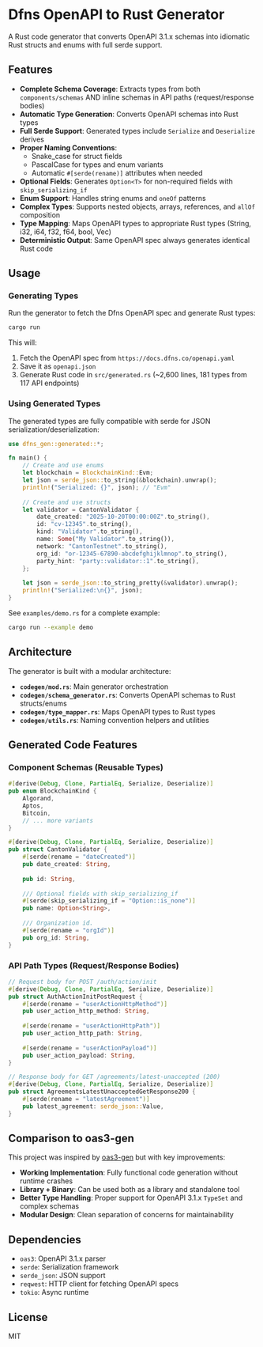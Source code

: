 # Dfns OpenAPI to Rust Generator

A Rust code generator that converts OpenAPI 3.1.x schemas into idiomatic Rust structs and enums with full serde support.

## Features

- **Complete Schema Coverage**: Extracts types from both `components/schemas` AND inline schemas in API paths (request/response bodies)
- **Automatic Type Generation**: Converts OpenAPI schemas into Rust types
- **Full Serde Support**: Generated types include `Serialize` and `Deserialize` derives
- **Proper Naming Conventions**: 
  - Snake_case for struct fields
  - PascalCase for types and enum variants
  - Automatic `#[serde(rename)]` attributes when needed
- **Optional Fields**: Generates `Option<T>` for non-required fields with `skip_serializing_if`
- **Enum Support**: Handles string enums and `oneOf` patterns
- **Complex Types**: Supports nested objects, arrays, references, and `allOf` composition
- **Type Mapping**: Maps OpenAPI types to appropriate Rust types (String, i32, i64, f32, f64, bool, Vec<T>)
- **Deterministic Output**: Same OpenAPI spec always generates identical Rust code

## Usage

### Generating Types

Run the generator to fetch the Dfns OpenAPI spec and generate Rust types:

```bash
cargo run
```

This will:
1. Fetch the OpenAPI spec from `https://docs.dfns.co/openapi.yaml`
2. Save it as `openapi.json`
3. Generate Rust code in `src/generated.rs` (~2,600 lines, 181 types from 117 API endpoints)

### Using Generated Types

The generated types are fully compatible with serde for JSON serialization/deserialization:

```rust
use dfns_gen::generated::*;

fn main() {
    // Create and use enums
    let blockchain = BlockchainKind::Evm;
    let json = serde_json::to_string(&blockchain).unwrap();
    println!("Serialized: {}", json); // "Evm"
    
    // Create and use structs
    let validator = CantonValidator {
        date_created: "2025-10-20T00:00:00Z".to_string(),
        id: "cv-12345".to_string(),
        kind: "Validator".to_string(),
        name: Some("My Validator".to_string()),
        network: "CantonTestnet".to_string(),
        org_id: "or-12345-67890-abcdefghijklmnop".to_string(),
        party_hint: "party::validator::1".to_string(),
    };
    
    let json = serde_json::to_string_pretty(&validator).unwrap();
    println!("Serialized:\n{}", json);
}
```

See `examples/demo.rs` for a complete example:

```bash
cargo run --example demo
```

## Architecture

The generator is built with a modular architecture:

- **`codegen/mod.rs`**: Main generator orchestration
- **`codegen/schema_generator.rs`**: Converts OpenAPI schemas to Rust structs/enums
- **`codegen/type_mapper.rs`**: Maps OpenAPI types to Rust types
- **`codegen/utils.rs`**: Naming convention helpers and utilities

## Generated Code Features

### Component Schemas (Reusable Types)

```rust
#[derive(Debug, Clone, PartialEq, Serialize, Deserialize)]
pub enum BlockchainKind {
    Algorand,
    Aptos,
    Bitcoin,
    // ... more variants
}

#[derive(Debug, Clone, PartialEq, Serialize, Deserialize)]
pub struct CantonValidator {
    #[serde(rename = "dateCreated")]
    pub date_created: String,
    
    pub id: String,
    
    /// Optional fields with skip_serializing_if
    #[serde(skip_serializing_if = "Option::is_none")]
    pub name: Option<String>,
    
    /// Organization id.
    #[serde(rename = "orgId")]
    pub org_id: String,
}
```

### API Path Types (Request/Response Bodies)

```rust
// Request body for POST /auth/action/init
#[derive(Debug, Clone, PartialEq, Serialize, Deserialize)]
pub struct AuthActionInitPostRequest {
    #[serde(rename = "userActionHttpMethod")]
    pub user_action_http_method: String,
    
    #[serde(rename = "userActionHttpPath")]
    pub user_action_http_path: String,
    
    #[serde(rename = "userActionPayload")]
    pub user_action_payload: String,
}

// Response body for GET /agreements/latest-unaccepted (200)
#[derive(Debug, Clone, PartialEq, Serialize, Deserialize)]
pub struct AgreementsLatestUnacceptedGetResponse200 {
    #[serde(rename = "latestAgreement")]
    pub latest_agreement: serde_json::Value,
}
```

## Comparison to oas3-gen

This project was inspired by [oas3-gen](https://github.com/eklipse2k8/oas3-gen) but with key improvements:

- **Working Implementation**: Fully functional code generation without runtime crashes
- **Library + Binary**: Can be used both as a library and standalone tool
- **Better Type Handling**: Proper support for OpenAPI 3.1.x `TypeSet` and complex schemas
- **Modular Design**: Clean separation of concerns for maintainability

## Dependencies

- `oas3`: OpenAPI 3.1.x parser
- `serde`: Serialization framework
- `serde_json`: JSON support
- `reqwest`: HTTP client for fetching OpenAPI specs
- `tokio`: Async runtime

## License

MIT
